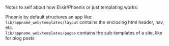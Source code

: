 Notes to self about how Elixir/Phoenix or just templating works:

Phoenix by default structures an app like:
`lib/appname_web/templates/layout` contains the enclosing html header, nav, etc.  
`lib/appname_web/templates/pages` contains the sub-templates of a site, like for blog posts